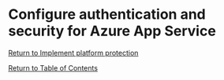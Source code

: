 # Configure authentication and security for Azure App Service


[Return to Implement platform protection](README.md)

[Return to Table of Contents](../README.md)